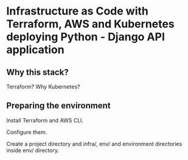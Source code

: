 # Infrastructure as Code with Terraform, AWS and Kubernetes deploying Python - Django API application

## Why this stack?

Terraform?
Why Kubernetes?

## Preparing the environment

Install Terraform and AWS CLI.

Configure them.

Create a project directory and infra/, env/ and environment directories inside env/ directory.

